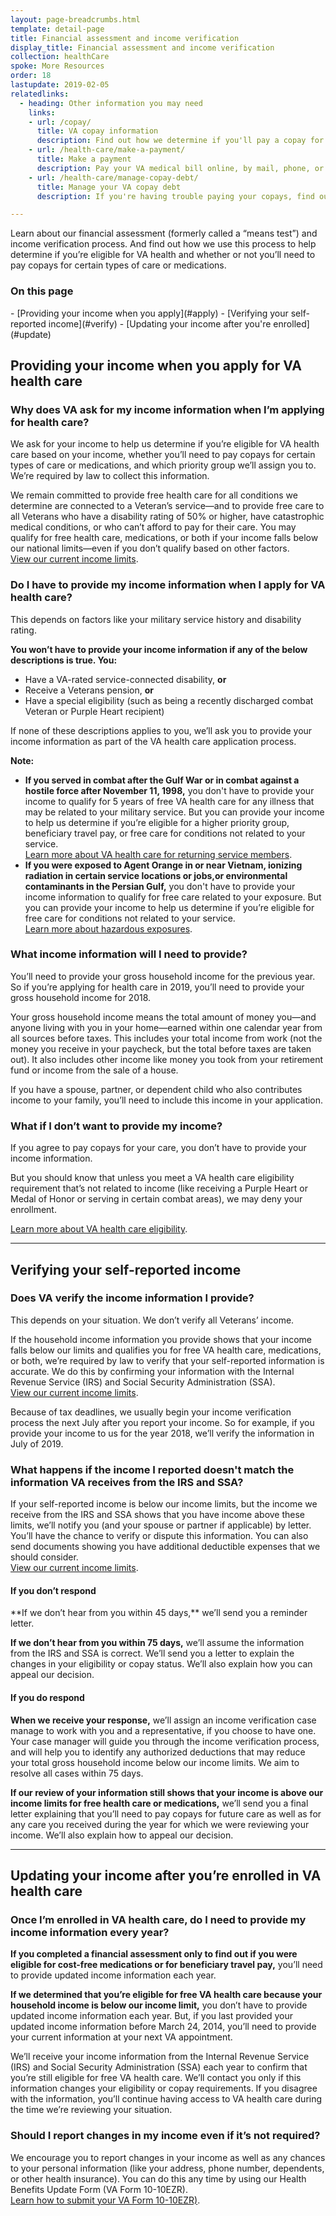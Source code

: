 ```yaml
---
layout: page-breadcrumbs.html
template: detail-page
title: Financial assessment and income verification
display_title: Financial assessment and income verification
collection: healthCare
spoke: More Resources
order: 18
lastupdate: 2019-02-05
relatedlinks:
  - heading: Other information you may need
    links:
    - url: /copay/
      title: VA copay information
      description: Find out how we determine if you'll pay a copay for certain types of care and medications.
    - url: /health-care/make-a-payment/
      title: Make a payment
      description: Pay your VA medical bill online, by mail, phone, or in person.
    - url: /health-care/manage-copay-debt/
      title: Manage your VA copay debt
      description: If you're having trouble paying your copays, find out how we can help you manage your debt.

---
```


<div class="va-introtext">

Learn about our financial assessment (formerly called a “means test”) and income verification process. And find out how we use this process to help determine if you’re eligible for VA health and whether or not you’ll need to pay copays for certain types of care or medications.

</div>

<h3>On this page</h3>
- [Providing your income when you apply](#apply)
- [Verifying your self-reported income](#verify)
- [Updating your income after you're enrolled](#update)

<span id="apply"></span>
<h2>Providing your income when you apply for VA health care</h2>

<div itemscope itemtype="http://schema.org/Question">
<h3 itemprop="name">Why does VA ask for my income information when I’m applying for health care?</h3>
<div itemprop="acceptedAnswer" itemscope itemtype="http://schema.org/Answer">
<div itemprop="text">

We ask for your income to help us determine if you’re eligible for VA health care based on your income, whether you’ll need to pay copays for certain types of care or medications, and which priority group we’ll assign you to. We’re required by law to collect this information.

We remain committed to provide free health care for all conditions we determine are connected to a Veteran’s service—and to provide free care to all Veterans who have a disability rating of 50% or higher, have catastrophic medical conditions, or who can’t afford to pay for their care. You may qualify for free health care, medications, or both if your income falls below our national limits—even if you don’t qualify based on other factors. <br>
[View our current income limits](http://nationalincomelimits.vaftl.us/).

</div>
</div>
</div>

<div itemscope itemtype="http://schema.org/Question">
<h3 itemprop="name">Do I have to provide my income information when I apply for VA health care?</h3>
<div itemprop="acceptedAnswer" itemscope itemtype="http://schema.org/Answer">
<div itemprop="text">

This depends on factors like your military service history and disability rating.

**You won’t have to provide your income information if any of the below descriptions is true. You:**

-	Have a VA-rated service-connected disability, **or**
-	Receive a Veterans pension, **or**
-	Have a special eligibility (such as being a recently discharged combat Veteran or Purple Heart recipient)

If none of these descriptions applies to you, we’ll ask you to provide your income information as part of the VA health care application process.

**Note:**
- **If you served in combat after the Gulf War or in combat against a hostile force after November 11, 1998,** you don't have to provide your income to qualify for 5 years of free VA health care for any illness that may be related to your military service. But you can provide your income to help us determine if you’re eligible for a higher priority group, beneficiary travel pay, or free care for conditions not related to your service.<br>
[Learn more about VA health care for returning service members](https://www.va.gov/HEALTHBENEFITS/apply/returning_servicemembers.asp).
- **If you were exposed to Agent Orange in or near Vietnam, ionizing radiation in certain service locations or jobs,or environmental contaminants in the Persian Gulf,** you don't have to provide your income information to qualify for free care related to your exposure. But you can provide your income to help us determine if you’re eligible for free care for conditions not related to your service. <br>
[Learn more about hazardous exposures](/disability/eligibility/hazardous-materials-exposure/).

</div>
</div>
</div>

<div itemscope itemtype="http://schema.org/Question">
<h3 itemprop="name">What income information will I need to provide?</h3>
<div itemprop="acceptedAnswer" itemscope itemtype="http://schema.org/Answer">
<div itemprop="text">

You’ll need to provide your gross household income for the previous year. So if you’re applying for health care in 2019, you’ll need to provide your gross household income for 2018.

Your gross household income means the total amount of money you—and anyone living with you in your home—earned within one calendar year from all sources before taxes. This includes your total income from work (not the money you receive in your paycheck, but the total before taxes are taken out). It also includes other income like money you took from your retirement fund or income from the sale of a house. 

If you have a spouse, partner, or dependent child who also contributes income to your family, you’ll need to include this income in your application.

</div>
</div>
</div>

<div itemscope itemtype="http://schema.org/Question">
<h3 itemprop="name">What if I don’t want to provide my income?</h3>
<div itemprop="acceptedAnswer" itemscope itemtype="http://schema.org/Answer">
<div itemprop="text">

If you agree to pay copays for your care, you don’t have to provide your income information. 

But you should know that unless you meet a VA health care eligibility requirement that’s not related to income (like receiving a Purple Heart or Medal of Honor or serving in certain combat areas), we may deny your enrollment.

[Learn more about VA health care eligibility]( https://www.va.gov/health-care/eligibility/). 

</div>
</div>
</div>

------

<span id="verify"></span>
<h2>Verifying your self-reported income</h2>

<div itemscope itemtype="http://schema.org/Question">
<h3 itemprop="name">Does VA verify the income information I provide?</h3>
<div itemprop="acceptedAnswer" itemscope itemtype="http://schema.org/Answer">
<div itemprop="text">

This depends on your situation. We don’t verify all Veterans’ income. 

If the household income information you provide shows that your income falls below our limits and qualifies you for free VA health care, medications, or both, we’re required by law to verify that your self-reported information is accurate. We do this by confirming your information with the Internal Revenue Service (IRS) and Social Security Administration (SSA). <br>
[View our current income limits]( http://nationalincomelimits.vaftl.us/).

Because of tax deadlines, we usually begin your income verification process the next July after you report your income. So for example, if you provide your income to us for the year 2018, we’ll verify the information in July of 2019.

</div>
</div>
</div>

<div itemscope itemtype="http://schema.org/Question">
<h3 itemprop="name">What happens if the income I reported doesn't match the information VA receives from the IRS and SSA?</h3>
<div itemprop="acceptedAnswer" itemscope itemtype="http://schema.org/Answer">
<div itemprop="text">

If your self-reported income is below our income limits, but the income we receive from the IRS and SSA shows that you have income above these limits, we’ll notify you (and your spouse or partner if applicable) by letter. You’ll have the chance to verify or dispute this information. You can also send documents showing you have additional deductible expenses that we should consider. <br>
[View our current income limits]( http://nationalincomelimits.vaftl.us/).

<h4> If you don’t respond</h4>
**If we don’t hear from you within 45 days,** we’ll send you a reminder letter.

**If we don’t hear from you within 75 days,** we’ll assume the information from the IRS and SSA is correct. We’ll send you a letter to explain the changes in your eligibility or copay status. We’ll also explain how you can appeal our decision.

<h4>If you do respond</h4>

**When we receive your response,** we’ll assign an income verification case manage to work with you and a representative, if you choose to have one. Your case manager will guide you through the income verification process, and will help you to identify any authorized deductions that may reduce your total gross household income below our income limits. We aim to resolve all cases within 75 days.

**If our review of your information still shows that your income is above our income limits for free health care or medications,** we’ll send you a final letter explaining that you’ll need to pay copays for future care as well as for any care you received during the year for which we were reviewing your income. We’ll also explain how to appeal our decision.

</div>
</div>
</div>

------

<span id="update"></span>
<h2>Updating your income after you’re enrolled in VA health care</h2>

<div itemscope itemtype="http://schema.org/Question">
<h3 itemprop="name">Once I’m enrolled in VA health care, do I need to provide my income information every year?</h3>
<div itemprop="acceptedAnswer" itemscope itemtype="http://schema.org/Answer">
<div itemprop="text">

**If you completed a financial assessment only to find out if you were eligible for cost-free medications or for beneficiary travel pay,** you’ll need to provide updated income information each year.

**If we determined that you’re eligible for free VA health care because your household income is below our income limit,** you don’t have to provide updated income information each year. But, if you last provided your updated income information before March 24, 2014, you’ll need to provide your current information at your next VA appointment.

We’ll receive your income information from the Internal Revenue Service (IRS) and Social Security Administration (SSA) each year to confirm that you’re still eligible for free VA health care. We’ll contact you only if this information changes your eligibility or copay requirements. If you disagree with the information, you’ll continue having access to VA health care during the time we’re reviewing your situation.

</div>
</div>
</div>

<div itemscope itemtype="http://schema.org/Question">
<h3 itemprop="name">Should I report changes in my income even if it’s not required?</h3>
<div itemprop="acceptedAnswer" itemscope itemtype="http://schema.org/Answer">
<div itemprop="text">

We encourage you to report changes in your income as well as any chances to your personal information (like your address, phone number, dependents, or other health insurance). You can do this any time by using our Health Benefits Update Form (VA Form 10-10EZR). <br>
[Learn how to submit your VA Form 10-10EZR)](/health-care/update-health-information/). 

</div>
</div>
</div>

